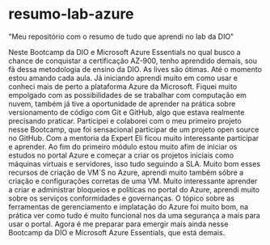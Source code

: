 # resumo-lab-azure
"Meu repositório com o resumo de tudo que aprendi no lab da DIO"

Neste Bootcamp da DIO e Microsoft Azure Essentials no qual busco a chance de conquistar a certificação AZ-900, tenho aprendido demais, sou fã dessa metodologia de ensino da DIO.
As lives são ótimas. Até o momento estou amando cada aula. Já iniciando aprendi muito em como usar e conheci mais de perto a plataforma Azure da Microsoft.
Fiquei muito empolgado com as possibilidades de se trabalhar com computação em nuvem, também já tive a oportunidade de aprender na prática sobre versionamento de código com Git e GitHub, algo que estava realmente precisando praticar.
Participei e colaborei com o meu primeiro projeto nesse Bootcamp, que foi sensacional participar de um projeto open source no GitHub. Com a mentoria da Expert Eli ficou muito interessante participar e aprender.
Ao fim do primeiro módulo estou muito afim de iniciar os estudos no portal Azure e começar a criar os projetos iniciais como máquinas virtuais e servidores, isso tudo seguindo a SLA.
Muito bom esses recursos de criação de VM´S no Azure, aprendi muito também sóbre a criação e configurações corretas de uma VM.
Muito interessante aprender a criar e administrar bloqueios e políticas no portal do Azure, aprendi muito sobre os serviços conformidades e governanças.
O tópico sobre as ferramentas de gerenciamento e implatação do Azure foi muito bom, na prática ver como tudo é muito funcional nos da uma segurança a mais para usar o portal.
Agora é me preparar para emergir mais ainda nesse Bootcamp da DIO e Microsoft Azure Essentials, que está demais.

